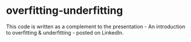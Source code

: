 # overfitting-underfitting
This code is written as a complement to the presentation - An introduction to overfitting &amp; underfitting - posted on LinkedIn. 

